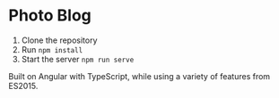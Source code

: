 # Photo Blog

1. Clone the repository
2. Run `npm install`
3. Start the server `npm run serve`

Built on Angular with TypeScript, while using a variety of features from ES2015.

